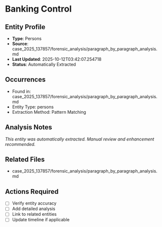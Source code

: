 # Banking Control

## Entity Profile
- **Type**: Persons
- **Source**: case_2025_137857/forensic_analysis/paragraph_by_paragraph_analysis.md
- **Last Updated**: 2025-10-12T03:42:07.254718
- **Status**: Automatically Extracted

## Occurrences
- Found in: case_2025_137857/forensic_analysis/paragraph_by_paragraph_analysis.md
- Entity Type: persons
- Extraction Method: Pattern Matching

## Analysis Notes
*This entity was automatically extracted. Manual review and enhancement recommended.*

## Related Files
- case_2025_137857/forensic_analysis/paragraph_by_paragraph_analysis.md

## Actions Required
- [ ] Verify entity accuracy
- [ ] Add detailed analysis
- [ ] Link to related entities
- [ ] Update timeline if applicable

